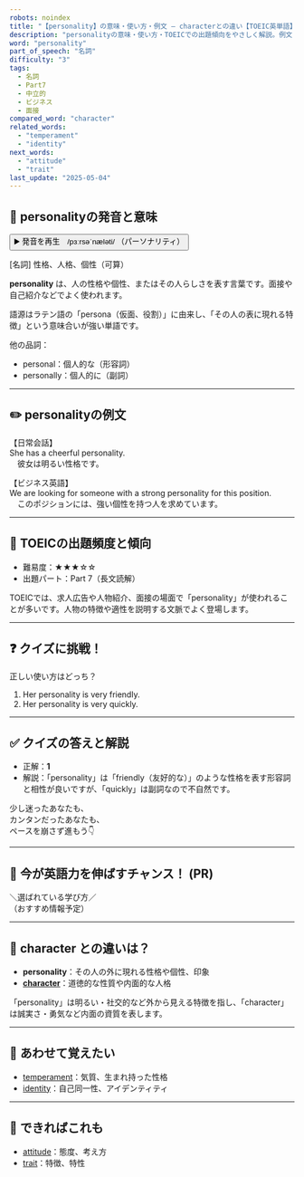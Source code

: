 ```yaml
---
robots: noindex
title: "【personality】の意味・使い方・例文 ― characterとの違い【TOEIC英単語】"
description: "personalityの意味・使い方・TOEICでの出題傾向をやさしく解説。例文・クイズ付きでcharacterとの違いもわかりやすく学べます。"
word: "personality"
part_of_speech: "名詞"
difficulty: "3"
tags:
  - 名詞
  - Part7
  - 中立的
  - ビジネス
  - 面接
compared_word: "character"
related_words:
  - "temperament"
  - "identity"
next_words:
  - "attitude"
  - "trait"
last_update: "2025-05-04"
---
```


## 🔰 personalityの発音と意味

<button class="play-audio" onclick="playTTS('personality')">
  <span class="play-audio-main">
    ▶️ 発音を再生　/pɜːrsəˈnæləti/
  </span>
  <span class="play-audio-sub">
    （パーソナリティ）
  </span>
</button>

[名詞] 性格、人格、個性（可算）

**personality** は、人の性格や個性、またはその人らしさを表す言葉です。面接や自己紹介などでよく使われます。

語源はラテン語の「persona（仮面、役割）」に由来し、「その人の表に現れる特徴」という意味合いが強い単語です。

他の品詞：  
- personal：個人的な（形容詞）
- personally：個人的に（副詞）

---

## ✏️ personalityの例文

【日常会話】  
She has a cheerful personality.  
　彼女は明るい性格です。

【ビジネス英語】  
We are looking for someone with a strong personality for this position.  
　このポジションには、強い個性を持つ人を求めています。

---

## 🎯 TOEICの出題頻度と傾向

- 難易度：★★★☆☆
- 出題パート：Part 7（長文読解）

TOEICでは、求人広告や人物紹介、面接の場面で「personality」が使われることが多いです。人物の特徴や適性を説明する文脈でよく登場します。

---

## ❓ クイズに挑戦！

正しい使い方はどっち？

1. Her personality is very friendly.  
2. Her personality is very quickly.

---

## ✅ クイズの答えと解説

- 正解：**1**
- 解説：「personality」は「friendly（友好的な）」のような性格を表す形容詞と相性が良いですが、「quickly」は副詞なので不自然です。

少し迷ったあなたも、  
カンタンだったあなたも、  
ペースを崩さず進もう👇️

---

## 🚀 今が英語力を伸ばすチャンス！ (PR)

<div class="info-center">
＼選ばれている学び方／<br>  
（おすすめ情報予定）
</div>

---

## 🤔  character との違いは？

- **personality**：その人の外に現れる性格や個性、印象
- **[character](/word/character)**：道徳的な性質や内面的な人格

「personality」は明るい・社交的など外から見える特徴を指し、「character」は誠実さ・勇気など内面の資質を表します。

---

## 🧩 あわせて覚えたい

- [temperament](/word/temperament)：気質、生まれ持った性格
- [identity](/word/identity)：自己同一性、アイデンティティ

---

## 📖 できればこれも

- [attitude](/word/attitude)：態度、考え方
- [trait](/word/trait)：特徴、特性

<!-- cvid: aid18_bid31 -->
